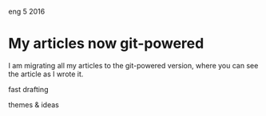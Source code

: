 <permalink>eng</permalink>
<month>5</month>
<year>2016</year>

# My articles now git-powered

I am migrating all my articles to the git-powered version, where you can see the article as I wrote it.

<hidden>fast drafting</hidden>

<hidden>themes & ideas</hidden>


